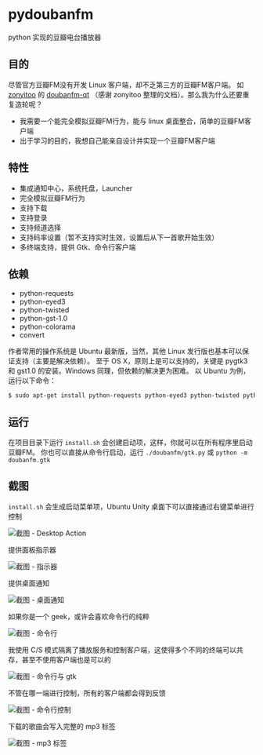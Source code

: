 # pydoubanfm
python 实现的豆瓣电台播放器

## 目的
尽管官方豆瓣FM没有开发 Linux 客户端，却不乏第三方的豆瓣FM客户端。
如 [zonyitoo](https://github.com/zonyitoo) 的 [doubanfm-qt](https://github.com/zonyitoo/doubanfm-qt)
（感谢 zonyitoo 整理的文档）。那么我为什么还要重复造轮呢？

- 我需要一个能完全模拟豆瓣FM行为，能与 linux 桌面整合，简单的豆瓣FM客户端
- 出于学习的目的，我想自己能亲自设计并实现一个豆瓣FM客户端

## 特性
- 集成通知中心，系统托盘，Launcher
- 完全模拟豆瓣FM行为
- 支持下载
- 支持登录
- 支持频道选择
- 支持码率设置（暂不支持实时生效，设置后从下一首歌开始生效）
- 多终端支持，提供 Gtk、命令行客户端

## 依赖
- python-requests
- python-eyed3
- python-twisted
- python-gst-1.0
- python-colorama
- convert

作者常用的操作系统是 Ubuntu 最新版，当然，其他 Linux 发行版也基本可以保证支持（主要是解决依赖）。
至于 OS X，原则上是可以支持的，关键是 pygtk3 和 gst1.0 的安装。Windows 同理，但依赖的解决更为困难。
以 Ubuntu 为例，运行以下命令：

```sh
$ sudo apt-get install python-requests python-eyed3 python-twisted python-gst-1.0
```

## 运行
在项目目录下运行 `install.sh` 会创建启动项，这样，你就可以在所有程序里启动豆瓣FM。
你也可以直接从命令行启动，运行 `./doubanfm/gtk.py` 或 `python -m doubanfm.gtk`

## 截图
`install.sh` 会生成启动菜单项，Ubuntu Unity 桌面下可以直接通过右键菜单进行控制

![截图 - Desktop Action](https://cloud.githubusercontent.com/assets/1709072/5485876/4fdef1b0-86db-11e4-970b-62318f12f442.png)

提供面板指示器

![截图 - 指示器](https://cloud.githubusercontent.com/assets/1709072/5482934/957a9ed6-86a4-11e4-8057-b4f3e14d4959.png)

提供桌面通知

![截图 - 桌面通知](https://cloud.githubusercontent.com/assets/1709072/5482937/ab01bda2-86a4-11e4-9a5d-f34f8e4fdf25.png)

如果你是一个 geek，或许会喜欢命令行的纯粹

![截图 - 命令行](https://cloud.githubusercontent.com/assets/1709072/5482950/f36ee114-86a4-11e4-875c-392c88e9a59b.png)

我使用 C/S 模式隔离了播放服务和控制客户端，这使得多个不同的终端可以共存，甚至不使用客户端也是可以的

![截图 - 命令行与 gtk](https://cloud.githubusercontent.com/assets/1709072/5482948/f14bf390-86a4-11e4-8cd9-59bf1dffaf49.png)

不管在哪一端进行控制，所有的客户端都会得到反馈

![截图 - 命令行控制](https://cloud.githubusercontent.com/assets/1709072/5482952/f87c8760-86a4-11e4-9057-6db35576bec0.png)

下载的歌曲会写入完整的 mp3 标签

![截图 - mp3 标签](https://cloud.githubusercontent.com/assets/1709072/5482898/d8f610d8-86a3-11e4-82de-faf4cd68fdbb.png)
